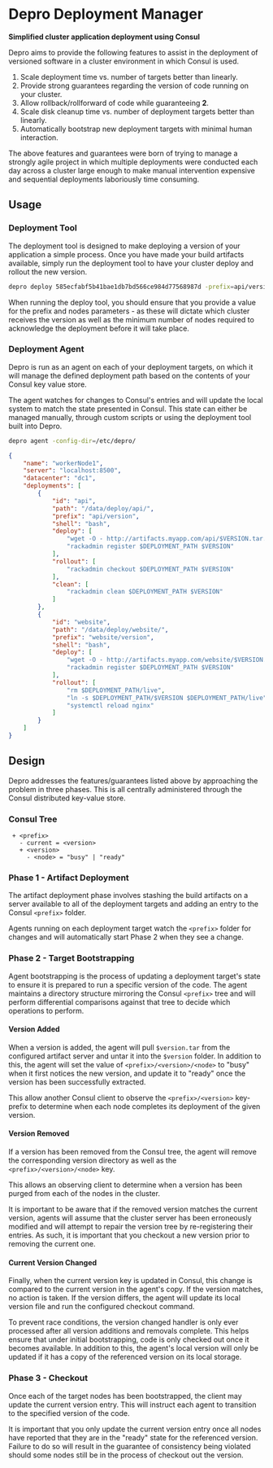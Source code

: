 # Depro Deployment Manager
**Simplified cluster application deployment using Consul**

Depro aims to provide the following features to assist in the deployment of versioned
software in a cluster environment in which Consul is used.

1. Scale deployment time vs. number of targets better than linearly.
2. Provide strong guarantees regarding the version of code running on your cluster.
3. Allow rollback/rollforward of code while guaranteeing **2**.
4. Scale disk cleanup time vs. number of deployment targets better than linearly.
5. Automatically bootstrap new deployment targets with minimal human interaction.

The above features and guarantees were born of trying to manage a strongly agile
project in which multiple deployments were conducted each day across a cluster
large enough to make manual intervention expensive and sequential deployments
laboriously time consuming.

## Usage

### Deployment Tool
The deployment tool is designed to make deploying a version of your application
a simple process. Once you have made your build artifacts available, simply run
the deployment tool to have your cluster deploy and rollout the new version.

```sh
depro deploy 585ecfabf5b41bae1db7bd566ce984d77568987d -prefix=api/version -nodes=3
```

When running the deploy tool, you should ensure that you provide a value for the
prefix and nodes parameters - as these will dictate which cluster receives the
version as well as the minimum number of nodes required to acknowledge the deployment
before it will take place.

### Deployment Agent
Depro is run as an agent on each of your deployment targets, on which it will
manage the defined deployment path based on the contents of your Consul
key value store.

The agent watches for changes to Consul's entries and will update the local
system to match the state presented in Consul. This state can either be managed
manually, through custom scripts or using the deployment tool built into Depro.

```sh
depro agent -config-dir=/etc/depro/
```

```json
{
    "name": "workerNode1",
    "server": "localhost:8500",
    "datacenter": "dc1",
    "deployments": [
        {
            "id": "api",
            "path": "/data/deploy/api/",
            "prefix": "api/version",
            "shell": "bash",
            "deploy": [
                "wget -O - http://artifacts.myapp.com/api/$VERSION.tar.gz | tar zxf - || exit 1"
                "rackadmin register $DEPLOYMENT_PATH $VERSION"
            ],
            "rollout": [
                "rackadmin checkout $DEPLOYMENT_PATH $VERSION"
            ],
            "clean": [
                "rackadmin clean $DEPLOYMENT_PATH $VERSION"
            ]
        },
        {
            "id": "website",
            "path": "/data/deploy/website/",
            "prefix": "website/version",
            "shell": "bash",
            "deploy": [
                "wget -O - http://artifacts.myapp.com/website/$VERSION.tar.gz | tar zxf - || exit 1"
                "rackadmin register $DEPLOYMENT_PATH $VERSION"
            ],
            "rollout": [
                "rm $DEPLOYMENT_PATH/live",
                "ln -s $DEPLOYMENT_PATH/$VERSION $DEPLOYMENT_PATH/live",
                "systemctl reload nginx"
            ]
        }
    ]
}
```

## Design
Depro addresses the features/guarantees listed above by approaching the problem
in three phases. This is all centrally administered through the Consul distributed
key-value store.

### Consul Tree
```
 + <prefix>
   - current = <version>
   + <version>
     - <node> = "busy" | "ready"
```

### Phase 1 - Artifact Deployment
The artifact deployment phase involves stashing the build artifacts on a server
available to all of the deployment targets and adding an entry to the Consul
`<prefix>` folder.

Agents running on each deployment target watch the `<prefix>` folder for changes
and will automatically start Phase 2 when they see a change.

### Phase 2 - Target Bootstrapping
Agent bootstrapping is the process of updating a deployment target's state to
ensure it is prepared to run a specific version of the code. The agent maintains
a directory structure mirroring the Consul `<prefix>` tree and will perform
differential comparisons against that tree to decide which operations to perform.

#### Version Added
When a version is added, the agent will pull `$version.tar` from the configured
artifact server and untar it into the `$version` folder. In addition to this, the
agent will set the value of `<prefix>/<version>/<node>` to "busy" when it first
notices the new version, and update it to "ready" once the version has been successfully
extracted.

This allow another Consul client to observe the `<prefix>/<version>` key-prefix
to determine when each node completes its deployment of the given version.

#### Version Removed
If a version has been removed from the Consul tree, the agent will remove the
corresponding version directory as well as the `<prefix>/<version>/<node>` key.

This allows an observing client to determine when a version has been purged from
each of the nodes in the cluster.

It is important to be aware that if the removed version matches the current version,
agents will assume that the cluster server has been erroneously modified and will
attempt to repair the version tree by re-registering their entries. As such, it is
important that you checkout a new version prior to removing the current one.

#### Current Version Changed
Finally, when the current version key is updated in Consul, this change is compared
to the current version in the agent's copy. If the version matches, no action is
taken. If the version differs, the agent will update its local version file and
run the configured checkout command.

To prevent race conditions, the version changed handler is only ever processed after
all version additions and removals complete. This helps ensure that under initial
bootstrapping, code is only checked out once it becomes available.
In addition to this, the agent's local version will only be updated if it has a
copy of the referenced version on its local storage.

### Phase 3 - Checkout
Once each of the target nodes has been bootstrapped, the client may update the current
version entry. This will instruct each agent to transition to the specified version
of the code.

It is important that you only update the current version entry once all nodes have
reported that they are in the "ready" state for the referenced version. Failure to
do so will result in the guarantee of consistency being violated should some nodes
still be in the process of checkout out the version.

